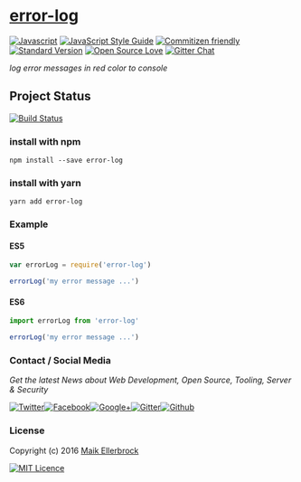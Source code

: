 # [error-log](https://www.npmjs.com/package/error-log)

[![Javascript](https://badges.frapsoft.com/javascript/code/javascript.svg?v=100)](https://github.com/ellerbrock/javascript-badges/) [![JavaScript Style Guide](https://img.shields.io/badge/code%20style-standard-brightgreen.svg)](https://github.com/ellerbrock/javascript-badges/) [![Commitizen friendly](https://img.shields.io/badge/commitizen-friendly-brightgreen.svg)](http://commitizen.github.io/cz-cli/) [![Standard Version](https://img.shields.io/badge/release-standard%20version-brightgreen.svg)](https://github.com/conventional-changelog/standard-version) [![Open Source Love](https://badges.frapsoft.com/os/v1/open-source.svg?v=102)](https://github.com/ellerbrock/open-source-badges/) [![Gitter Chat](https://badges.gitter.im/frapsoft/frapsoft.svg)](https://gitter.im/frapsoft/frapsoft/)

_log error messages in red color to console_

## Project Status

[![Build Status](https://travis-ci.org/ellerbrock/error-log.svg?branch=master)](https://travis-ci.org/ellerbrock/error-log)

### install with npm

`npm install --save error-log`

### install with yarn

`yarn add error-log`

### Example

#### ES5

```javascript
var errorLog = require('error-log')

errorLog('my error message ...')
```

#### ES6

```javascript
import errorLog from 'error-log'

errorLog('my error message ...')
```

### Contact / Social Media

_Get the latest News about Web Development, Open Source, Tooling, Server & Security_

[![Twitter](https://github.frapsoft.com/social/twitter.png)](https://twitter.com/frapsoft/)[![Facebook](https://github.frapsoft.com/social/facebook.png)](https://www.facebook.com/frapsoft/)[![Google+](https://github.frapsoft.com/social/google-plus.png)](https://plus.google.com/116540931335841862774)[![Gitter](https://github.frapsoft.com/social/gitter.png)](https://gitter.im/frapsoft/frapsoft/)[![Github](https://github.frapsoft.com/social/github.png)](https://github.com/ellerbrock/)

### License

Copyright (c) 2016 [Maik Ellerbrock](https://github.com/ellerbrock/)

[![MIT Licence](https://badges.frapsoft.com/os/mit/mit-125x28.png?v=102)](https://opensource.org/licenses/mit-license.php)